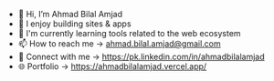- 👋 Hi, I’m Ahmad Bilal Amjad
- 💞️ I enjoy building sites & apps
- 🌱 I'm currently learning tools related to the web ecosystem
- 📫 How to reach me -> ahmad.bilal.amjad@gmail.com
- 🔗 Connect with me -> https://pk.linkedin.com/in/ahmadbilalamjad
- 🌐 Portfolio -> https://ahmadbilalamjad.vercel.app/

<!---
AhmadBilalAmjad/AhmadBilalAmjad is a ✨ special ✨ repository because its `README.md` (this file) appears on your GitHub profile.
You can click the Preview link to take a look at your changes.
--->
